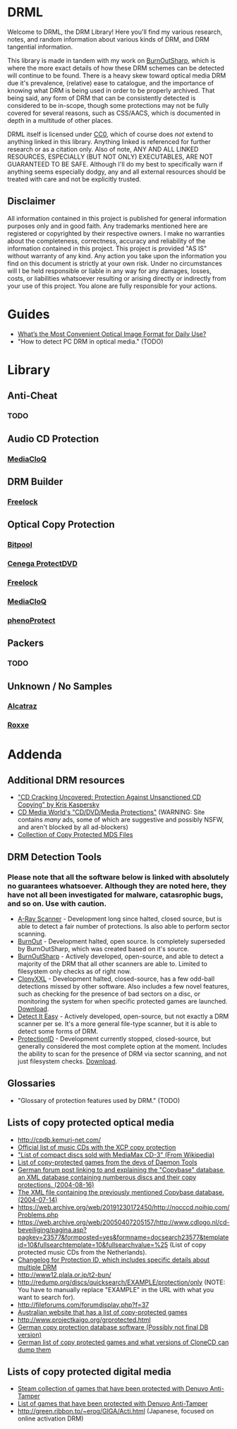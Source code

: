 # DRML
Welcome to DRML, the DRM Library! Here you'll find my various research, notes, and random information about various kinds of DRM, and DRM tangential information.

This library is made in tandem with my work on [BurnOutSharp](https://github.com/mnadareski/BurnOutSharp), which is where the more exact details of how these DRM schemes can be detected will continue to be found.
There is a heavy skew toward optical media DRM due it's prevalence, (relative) ease to catalogue, and the importance of knowing what DRM is being used in order to be properly archived.
That being said, any form of DRM that can be consistently detected is considered to be in-scope, though some protections may not be fully covered for several reasons, such as CSS/AACS, which is documented in depth in a multitude of other places. 

DRML itself is licensed under [CC0](https://creativecommons.org/share-your-work/public-domain/cc0/), which of course does *not* extend to anything linked in this library. Anything linked is referenced for further research or as a citation only. Also of note, ANY AND ALL LINKED RESOURCES, ESPECIALLY (BUT NOT ONLY) EXECUTABLES, ARE NOT GUARANTEED TO BE SAFE. Although I'll do my best to specifically warn if anything seems especially dodgy, any and all external resources should be treated with care and not be explicitly trusted.

## Disclaimer
All information contained in this project is published for general information purposes only and in good faith.
Any trademarks mentioned here are registered or copyrighted by their respective owners.
I make no warranties about the completeness, correctness, accuracy and reliability of the information contained in this project.
This project is provided "AS IS" without warranty of any kind.
Any action you take upon the information you find on this document is strictly at your own risk. Under no circumstances will I be held responsible or liable in any way for any damages, losses, costs, or liabilities whatsoever resulting or arising directly or indirectly from your use of this project. You alone are fully responsible for your actions.

# Guides

* [What’s the Most Convenient Optical Image Format for Daily Use?](./Guides/Image_Formats.md)
* "How to detect PC DRM in optical media." (TODO)


# Library
## Anti-Cheat
### TODO
## Audio CD Protection
### [MediaCloQ](./entries/MediaCloQ/MediaCloQ.md)
## DRM Builder
### [Freelock](./entries/Freelock/Freelock.md)
## Optical Copy Protection
### [Bitpool](./entries/Bitpool/Bitpool.md)
### [Cenega ProtectDVD](./entries/Cenega_ProtectDVD/Cenega_ProtectDVD.md)
### [Freelock](./entries/Freelock/Freelock.md)
### [MediaCloQ](./entries/MediaCloQ/MediaCloQ.md)
### [phenoProtect](./entries/phenoProtect/phenoProtect.md)
## Packers
### TODO
## Unknown / No Samples
### [Alcatraz](./entries/Alcatraz/Alcatraz.md)
### [Roxxe](./entries/Roxxe/Roxxe.md)


# Addenda
## Additional DRM resources
* ["CD Cracking Uncovered: Protection Against Unsanctioned CD Copying" by Kris Kaspersky](https://archive.org/details/CDCrackingUncoveredProtectionAgainstUnsanctionedCDCopyingKrisKaspersky)
* [CD Media World's "CD/DVD/Media Protections"](https://www.cdmediaworld.com/hardware/cdrom/cd_protections.shtml) (WARNING: Site contains *many* ads, some of which are suggestive and possibly NSFW, and aren't blocked by all ad-blockers)
* [Collection of Copy Protected MDS Files](https://archive.org/details/collection-of-copy-protected-mds-files)
## DRM Detection Tools
### Please note that all the software below is linked with absolutely no guarantees whatsoever. Although they are noted here, they have not all been investigated for malware, catasrophic bugs, and so on. Use with caution.
* [A-Ray Scanner](https://web.archive.org/web/20050528202640/http://www.aray-software.com/index.php?showtopic=55) - Development long since halted, closed source, but is able to detect a fair number of protections. Is also able to perform sector scanning.
* [BurnOut](http://burnout.sourceforge.net/) - Development halted, open source. Is completely superseded by BurnOutSharp, which was created based on it's source.
* [BurnOutSharp](https://github.com/mnadareski/BurnOutSharp) - Actively developed, open-source, and able to detect a majority of the DRM that all other scanners are able to. Limited to filesystem only checks as of right now.
* [ClonyXXL](https://web.archive.org/web/20030209022858/http://clony.smokers-board.de:80/) - Development halted, closed-source, has a few odd-ball detections missed by other software. Also includes a few novel features, such as checking for the presence of bad sectors on a disc, or monitoring the system for when specific protected games are launched. [Download](https://web.archive.org/web/20200507185551/cmw.mobiletarget.net/?f=ClonyXXL.zip).
* [Detect It Easy](https://github.com/horsicq/Detect-It-Easy) - Actively developed, open-source, but not exactly a DRM scanner per se. It's a more general file-type scanner, but it is able to detect some forms of DRM.
* [ProtectionID](https://web.archive.org/web/20210331144912/https://protectionid.net/) - Development currently stopped, closed-source, but generally considered the most complete option at the moment. Includes the ability to scan for the presence of DRM via sector scanning, and not just filesystem checks. [Download](https://web.archive.org/web/20180909104700/https://pid.wiretarget.com/?f=ProtectionId.690.December.2017.rar).
## Glossaries
* "Glossary of protection features used by DRM." (TODO)
## Lists of copy protected optical media
* http://cpdb.kemuri-net.com/ 
* [Official list of music CDs with the XCP copy protection](https://web.archive.org/web/20071012024250/http://cp.sonybmg.com/xcp/english/titles.html)
* ["List of compact discs sold with MediaMax CD-3" (From Wikipedia)](https://en.m.wikipedia.org/wiki/List_of_compact_discs_sold_with_MediaMax_CD-3)
* [List of copy-protected games from the devs of Daemon Tools](https://web.archive.org/web/20170222085203/http://forum.daemon-tools.cc/gamedb.php?letter=all)
* [German forum post linking to and explaining the "Copybase" database, an XML database containing numberous discs and their copy protections. (2004-08-16)](https://web.archive.org/web/20040816080838/http://forum.copybase.ch/de/index.php?showtopic=1624)
* [The XML file containing the previously mentioned Copybase database. (2004-07-14)](https://web.archive.org/web/20040714135732/http://copybase.ch/XML/Database/index.xml)
* https://web.archive.org/web/20191230172450/http://nocccd.noihjp.com/Problems.php
* https://web.archive.org/web/20050407205157/http://www.cdlogo.nl/cd-beveiliging/pagina.asp?pagkey=23577&formposted=yes&formname=docsearch23577&templateid=10&fullsearchtemplate=10&fullsearchvalue=%25 (List of copy protected music CDs from the Netherlands).
* [Changelog for Protection ID, which includes specific details about multiple DRM](https://web.archive.org/web/20210331144912/https://protectionid.net/)
* http://www12.plala.or.jp/t2-bun/
* http://redump.org/discs/quicksearch/EXAMPLE/protection/only (NOTE: You have to manually replace "EXAMPLE" in the URL with what you want to search for).
* http://fileforums.com/forumdisplay.php?f=37
* [Australian website that has a list of copy-protected games](https://web.archive.org/web/20030226122451/http://www.users.bigpond.net.au/portmac/index.htm)
* http://www.projectkaigo.org/grprotected.html
* [German copy protection database software (Possibly not final DB version)](https://web.archive.org/web/20020221142949/http://www.isis.de:80/members/~awenderh/tccd/TCCD26BDE.exe)
* [German list of copy protected games and what versions of CloneCD can dump them](http://dl.seite.net/cgi-bin/baseportal.pl?htx=/clonecd/main&range=0,737)
## Lists of copy protected digital media
* [Steam collection of games that have been protected with Denuvo Anti-Tamper](https://store.steampowered.com/curator/26095454-Denuvo-Games/)
* [List of games that have been protected with Denuvo Anti-Tamper](https://www.game-debate.com/games/gamesWithDenuvo)
* http://green.ribbon.to/~erog/GIGA/Acti.html (Japanese, focused on online activation DRM)

